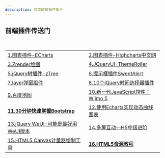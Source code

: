 ```yaml
---
description: 各类前端插件集合
---
```

<h2>前端插件传送门</h2>
<table>
  <tr>
    <td><a href="http://echarts.baidu.com/doc/example.html?qq-pf-to=pcqq.discussion">1.图表插件-ECharts</a></td>
    <td><a href="http://www.hcharts.cn/">2.图表插件-Highcharts中文网</a></td>
  </tr>
  <tr>
    <td><a href="http://ecomfe.github.io/zrender/index.html">3.Zrender绘图</a></td>
    <td><a href="http://jqueryui.com/themeroller/">4.JQueryUI-ThemeRoller</a></td>
  </tr>
  <tr>
    <td><a href="http://www.ztree.me/v3/main.php#_zTreeInfo">5.jQuery树插件-zTree</a></td>
    <td><a href="http://www.htmleaf.com/jQuery/Lightbox-Dialog/20141218888.html">6.提示框插件SweetAlert</a></td>
  </tr>
  <tr>
    <td><a href="http://layer.layui.com/">7.layer弹窗组件</a></td>
    <td><a href="http://webres.wang/10-jquery-time-picker-plugins/">8.10个jQuery时间选择器插件</a></td>
  </tr>
  <tr>
    <td><a href="http://mapv.baidu.com/demo/index.html">9.百度地图</a></td>
    <td><a href="http://wijmo.gcpowertools.com.cn/products/wijmo-5/">10.新一代JavaScript控件：Wijmo 5</a></td>
  </tr>
  <tr>
    <td><a href="http://www.cnblogs.com/zhili/p/BoostrapQuickStart.html#rd"><strong>11.30分钟快速掌握Bootstrap</strong></a></td>
    <td><a href="http://www.cnblogs.com/Dreamer-1/p/5530221.html">12.使用Echarts实现动态曲线图表</a></td>
  </tr>
  <tr>
    <td><a href="http://www.spotty.com.cn/archives/55/">13.jQuery WeUI-可能是最好用WeUI版本</a></td>
    <td><a href="http://toutiao.com/i6308165735969456642/">14.多屏互动&mdash;H5中级进阶</a></td>
  </tr>
  <tr>
    <td><a href="https://github.com/Mikhus/canvas-gauges">15.HTML5 Canvas计量器绘制工具</a></td>
    <td><a href="http://www.html5tricks.com/"><Strong>16.HTML5资源教程</Strong></a></td>
  </tr>
</table>
